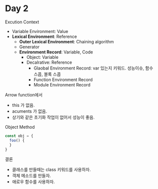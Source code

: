 Day 2
=====

Excution Context

- Variable Environment: Value
- **Lexical Environment**: Reference
  - **Outer Lexical Environment**: Chaining algorithm
  - Generator
  - **Environment Record**: Variable, Code
    - Object: Variable
    - Decalrative: Reference
      - Glaobal Environment Record: var 있는지 키워드. 성능이슈, 함수 스콥, 블록 스콥
      - Function Environment Record
      - Module Environment Record

Arrow function에서

- this 가 없음.
- acuments 가 없음.
- 상기와 같은 초기화 작업이 없어서 성능이 좋음.

Object Method

```javascript
const obj = {
  foo() {
  }
}
```

결론

- 클래스를 만들때는 class 키워드를 사용하자.
- 객체 메소드를 만들자.
- 애로우 함수를 사용하자.
